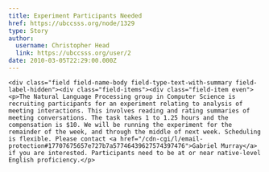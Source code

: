 ```yaml
---
title: Experiment Participants Needed 
href: https://ubccsss.org/node/1329
type: Story
author:
  username: Christopher Head
  link: https://ubccsss.org/user/2
date: 2010-03-05T22:29:00.000Z
---
```



    <div class="field field-name-body field-type-text-with-summary field-label-hidden"><div class="field-items"><div class="field-item even"><p>The Natural Language Processing group in Computer Science is recruiting participants for an experiment relating to analysis of meeting interactions. This involves reading and rating summaries of meeting conversations. The task takes 1 to 1.25 hours and the compensation is $10. We will be running the experiment for the remainder of the week, and through the middle of next week. Scheduling is flexible. Please contact <a href="/cdn-cgi/l/email-protection#17707675657e727b7a57746439627574397476">Gabriel Murray</a> if you are interested. Participants need to be at or near native-level English proficiency.</p>
</div></div></div>    <footer>
          </footer>
    